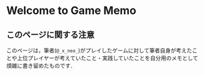 # Welcome to Game Memo

## このページに関する注意

このページは，筆者(`@_x_neo_`)がプレイしたゲームに対して筆者自身が考えたことや上位プレイヤーが考えていたこと・実践していたことを自分用のメモとして煩雑に書き留めたものです． 
